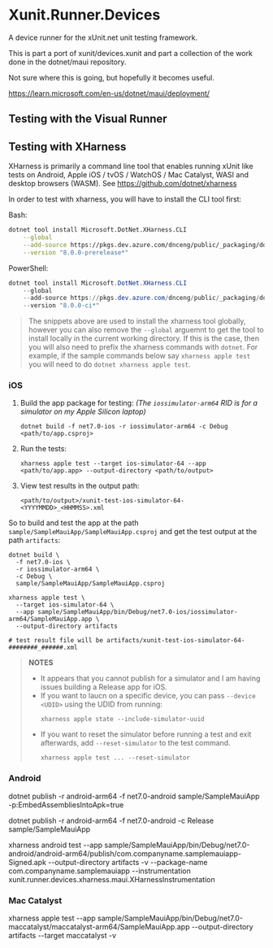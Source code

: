 # Xunit.Runner.Devices

A device runner for the xUnit.net unit testing framework.

This is part a port of xunit/devices.xunit and part a collection of the work done in the dotnet/maui repository.

Not sure where this is going, but hopefully it becomes useful.

https://learn.microsoft.com/en-us/dotnet/maui/deployment/

## Testing with the Visual Runner

## Testing with XHarness

XHarness is primarily a command line tool that enables running xUnit like tests on Android, Apple iOS / tvOS / WatchOS / Mac Catalyst, WASI and desktop browsers (WASM). See https://github.com/dotnet/xharness

In order to test with xharness, you will have to install the CLI tool first:

Bash:
```bash
dotnet tool install Microsoft.DotNet.XHarness.CLI                                                   \
    --global                                                                                        \
    --add-source https://pkgs.dev.azure.com/dnceng/public/_packaging/dotnet-eng/nuget/v3/index.json \
    --version "8.0.0-prerelease*"
```

PowerShell:

```ps1
dotnet tool install Microsoft.DotNet.XHarness.CLI                                                   `
    --global                                                                                        `
    --add-source https://pkgs.dev.azure.com/dnceng/public/_packaging/dotnet-eng/nuget/v3/index.json `
    --version "8.0.0-ci*"
```

> The snippets above are used to install the xharness tool globally, however you can also remove the `--global` arguemnt to get the tool to install locally in the current working directory. If this is the case, then you will also need to prefix the xharness commands with `dotnet`. For example, if the sample commands below say `xharness apple test` you will need to do `dotnet xharness apple test`.

### iOS

1. Build the app package for testing: _(The `iossimulator-arm64` RID is for a simulator on my Apple Silicon laptop)_  
   ```
   dotnet build -f net7.0-ios -r iossimulator-arm64 -c Debug <path/to/app.csproj>
   ```
2. Run the tests:  
   ```
   xharness apple test --target ios-simulator-64 --app <path/to/app.app> --output-directory <path/to/output>
   ```
3. View test results in the output path: 
   ```
   <path/to/output>/xunit-test-ios-simulator-64-<YYYYMMDD>_<HHMMSS>.xml
   ```

So to build and test the app at the path `sample/SampleMauiApp/SampleMauiApp.csproj` and get the test output at the path `artifacts`:

```
dotnet build \
  -f net7.0-ios \
  -r iossimulator-arm64 \
  -c Debug \
  sample/SampleMauiApp/SampleMauiApp.csproj

xharness apple test \
  --target ios-simulator-64 \
  --app sample/SampleMauiApp/bin/Debug/net7.0-ios/iossimulator-arm64/SampleMauiApp.app \
  --output-directory artifacts

# test result file will be artifacts/xunit-test-ios-simulator-64-########_######.xml
```

> **NOTES**
> * It appears that you cannot publish for a simulator and I am having issues building a Release app for iOS.
> * If you want to laucn on a specific device, you can pass `--device <UDID>` using the UDID from running:  
>   ```
>   xharness apple state --include-simulator-uuid
>   ```
> * If you want to reset the simulator before running a test and exit afterwards, add `--reset-simulator` to the test command.  
>   ```
>   xharness apple test ... --reset-simulator
>   ```


### Android


dotnet publish -r android-arm64 -f net7.0-android sample/SampleMauiApp -p:EmbedAssembliesIntoApk=true

dotnet publish -r android-arm64 -f net7.0-android -c Release sample/SampleMauiApp

xharness android test --app sample/SampleMauiApp/bin/Debug/net7.0-android/android-arm64/publish/com.companyname.samplemauiapp-Signed.apk --output-directory artifacts -v --package-name com.companyname.samplemauiapp --instrumentation xunit.runner.devices.xharness.maui.XHarnessInstrumentation


### Mac Catalyst

xharness apple test --app sample/SampleMauiApp/bin/Debug/net7.0-maccatalyst/maccatalyst-arm64/SampleMauiApp.app --output-directory artifacts --target maccatalyst -v
